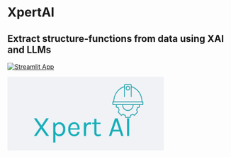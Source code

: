 # XpertAI
## Extract structure-functions from data using XAI and LLMs

[![Streamlit App](https://static.streamlit.io/badges/streamlit_badge_black_white.svg)](https://xpertai.streamlit.app/)

<picture>
  <source media="(prefers-color-scheme: dark)" srcset="assets/logo.png" width='100%'>
  <img alt="logo" src="assets/logo.png" width="70%">

</picture>


